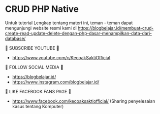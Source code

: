 # CRUD PHP Native

Untuk tutorial Lengkap tentang materi ini, teman - teman dapat mengunjungi website resmi kami di https://blogbelajar.id/membuat-crud-create-read-update-delete-dengan-php-dasar-menampilkan-data-dari-database/

📢 SUBSCRIBE YOUTUBE 📢
- https://www.youtube.com/c/KecoakSaktiOfficial


📢 FOLLOW SOCIAL MEDIA 📢
- https://blogbelajar.id/
- https://www.instagram.com/blogbelajar.id/


📢 LIKE FACEBOOK FANS PAGE 📢
- https://www.facebook.com/kecoaksaktiofficial/ (Sharing penyelesaian kasus tentang Komputer)
